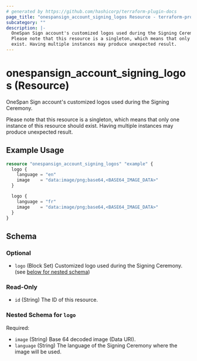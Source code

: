 ```yaml
---
# generated by https://github.com/hashicorp/terraform-plugin-docs
page_title: "onespansign_account_signing_logos Resource - terraform-provider-onespansign"
subcategory: ""
description: |-
  OneSpan Sign account's customized logos used during the Signing Ceremony.
  Please note that this resource is a singleton, which means that only one instance of this resource should
  exist. Having multiple instances may produce unexpected result.
---
```


# onespansign_account_signing_logos (Resource)

OneSpan Sign account's customized logos used during the Signing Ceremony.
		
Please note that this resource is a singleton, which means that only one instance of this resource should
exist. Having multiple instances may produce unexpected result.

## Example Usage

```terraform
resource "onespansign_account_signing_logos" "example" {
  logo {
    language = "en"
    image    = "data:image/png;base64,<BASE64_IMAGE_DATA>"
  }

  logo {
    language = "fr"
    image    = "data:image/png;base64,<BASE64_IMAGE_DATA>"
  }
}
```

<!-- schema generated by tfplugindocs -->
## Schema

### Optional

- `logo` (Block Set) Customized logo used during the Signing Ceremony. (see [below for nested schema](#nestedblock--logo))

### Read-Only

- `id` (String) The ID of this resource.

<a id="nestedblock--logo"></a>
### Nested Schema for `logo`

Required:

- `image` (String) Base 64 decoded image (Data URI).
- `language` (String) The language of the Signing Ceremony where the image will be used.


